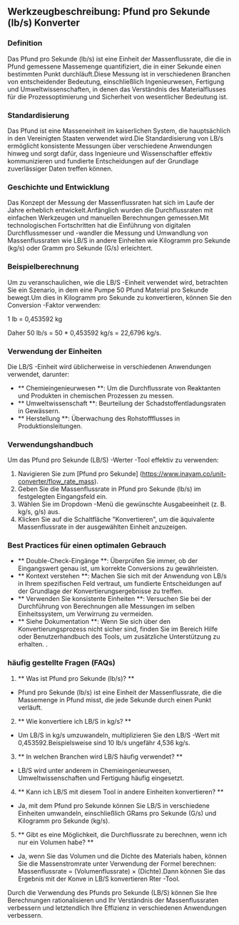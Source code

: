 ## Werkzeugbeschreibung: Pfund pro Sekunde (lb/s) Konverter

### Definition
Das Pfund pro Sekunde (lb/s) ist eine Einheit der Massenflussrate, die die in Pfund gemessene Massemenge quantifiziert, die in einer Sekunde einen bestimmten Punkt durchläuft.Diese Messung ist in verschiedenen Branchen von entscheidender Bedeutung, einschließlich Ingenieurwesen, Fertigung und Umweltwissenschaften, in denen das Verständnis des Materialflusses für die Prozessoptimierung und Sicherheit von wesentlicher Bedeutung ist.

### Standardisierung
Das Pfund ist eine Masseneinheit im kaiserlichen System, die hauptsächlich in den Vereinigten Staaten verwendet wird.Die Standardisierung von LB/s ermöglicht konsistente Messungen über verschiedene Anwendungen hinweg und sorgt dafür, dass Ingenieure und Wissenschaftler effektiv kommunizieren und fundierte Entscheidungen auf der Grundlage zuverlässiger Daten treffen können.

### Geschichte und Entwicklung
Das Konzept der Messung der Massenflussraten hat sich im Laufe der Jahre erheblich entwickelt.Anfänglich wurden die Durchflussraten mit einfachen Werkzeugen und manuellen Berechnungen gemessen.Mit technologischen Fortschritten hat die Einführung von digitalen Durchflussmesser und -wandler die Messung und Umwandlung von Massenflussraten wie LB/S in andere Einheiten wie Kilogramm pro Sekunde (kg/s) oder Gramm pro Sekunde (G/s) erleichtert.

### Beispielberechnung
Um zu veranschaulichen, wie die LB/S -Einheit verwendet wird, betrachten Sie ein Szenario, in dem eine Pumpe 50 Pfund Material pro Sekunde bewegt.Um dies in Kilogramm pro Sekunde zu konvertieren, können Sie den Conversion -Faktor verwenden:

1 lb = 0,453592 kg

Daher 50 lb/s = 50 * 0,453592 kg/s = 22,6796 kg/s.

### Verwendung der Einheiten
Die LB/S -Einheit wird üblicherweise in verschiedenen Anwendungen verwendet, darunter:
- ** Chemieingenieurwesen **: Um die Durchflussrate von Reaktanten und Produkten in chemischen Prozessen zu messen.
- ** Umweltwissenschaft **: Beurteilung der Schadstoffentladungsraten in Gewässern.
- ** Herstellung **: Überwachung des Rohstoffflusses in Produktionsleitungen.

### Verwendungshandbuch
Um das Pfund pro Sekunde (LB/S) -Werter -Tool effektiv zu verwenden:
1. Navigieren Sie zum [Pfund pro Sekunde] (https://www.inayam.co/unit-converter/flow_rate_mass).
2. Geben Sie die Massenflussrate in Pfund pro Sekunde (lb/s) im festgelegten Eingangsfeld ein.
3. Wählen Sie im Dropdown -Menü die gewünschte Ausgabeeinheit (z. B. kg/s, g/s) aus.
4. Klicken Sie auf die Schaltfläche "Konvertieren", um die äquivalente Massenflussrate in der ausgewählten Einheit anzuzeigen.

### Best Practices für einen optimalen Gebrauch
- ** Double-Check-Eingänge **: Überprüfen Sie immer, ob der Eingangswert genau ist, um korrekte Conversions zu gewährleisten.
- ** Kontext verstehen **: Machen Sie sich mit der Anwendung von LB/s in Ihrem spezifischen Feld vertraut, um fundierte Entscheidungen auf der Grundlage der Konvertierungsergebnisse zu treffen.
- ** Verwenden Sie konsistente Einheiten **: Versuchen Sie bei der Durchführung von Berechnungen alle Messungen im selben Einheitssystem, um Verwirrung zu vermeiden.
- ** Siehe Dokumentation **: Wenn Sie sich über den Konvertierungsprozess nicht sicher sind, finden Sie im Bereich Hilfe oder Benutzerhandbuch des Tools, um zusätzliche Unterstützung zu erhalten.
.

### häufig gestellte Fragen (FAQs)

1. ** Was ist Pfund pro Sekunde (lb/s)? **
- Pfund pro Sekunde (lb/s) ist eine Einheit der Massenflussrate, die die Massemenge in Pfund misst, die jede Sekunde durch einen Punkt verläuft.

2. ** Wie konvertiere ich LB/S in kg/s? **
- Um LB/S in kg/s umzuwandeln, multiplizieren Sie den LB/S -Wert mit 0,453592.Beispielsweise sind 10 lb/s ungefähr 4,536 kg/s.

3. ** In welchen Branchen wird LB/S häufig verwendet? **
- LB/S wird unter anderem in Chemieingenieurwesen, Umweltwissenschaften und Fertigung häufig eingesetzt.

4. ** Kann ich LB/S mit diesem Tool in andere Einheiten konvertieren? **
- Ja, mit dem Pfund pro Sekunde können Sie LB/S in verschiedene Einheiten umwandeln, einschließlich GRams pro Sekunde (G/s) und Kilogramm pro Sekunde (kg/s).

5. ** Gibt es eine Möglichkeit, die Durchflussrate zu berechnen, wenn ich nur ein Volumen habe? **
- Ja, wenn Sie das Volumen und die Dichte des Materials haben, können Sie die Massenstromrate unter Verwendung der Formel berechnen: Massenflussrate = (Volumenflussrate) × (Dichte).Dann können Sie das Ergebnis mit der Konve in LB/S konvertieren Rter -Tool.

Durch die Verwendung des Pfunds pro Sekunde (LB/S) können Sie Ihre Berechnungen rationalisieren und Ihr Verständnis der Massenflussraten verbessern und letztendlich Ihre Effizienz in verschiedenen Anwendungen verbessern.